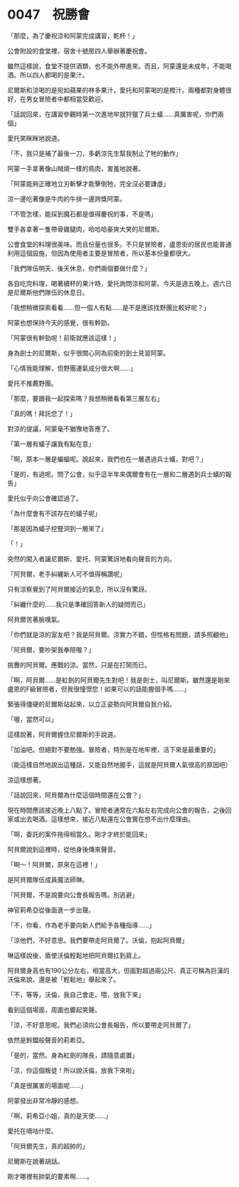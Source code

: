 # 0047　祝勝會

「那麼，為了慶祝涼和阿蒙完成講習，乾杯！」

公會附設的食堂裡，宿舍十號房四人舉辦著慶祝會。

雖然這樣說，食堂不提供酒類，也不能外帶進來。而且，阿蒙還是未成年，不能喝酒。所以四人都喝的是果汁。

尼爾斯和涼喝的是宛如蘋果的林多果汁，愛托和阿蒙喝的是橙汁。兩種都對身體很好，在男女冒險者中都相當受歡迎。

「話說回來，在講習參觀時第一次進地牢就狩獵了兵士蟻......真厲害呢，你們兩個」

愛托笑眯眯地說道。

「不，我只是補了最後一刀，多虧涼先生幫我制止了牠的動作」

阿蒙一手拿著像山賊燒一樣的鳥肉，害羞地說著。

「阿蒙能夠正確地立刃斬擊才能擊倒牠，完全沒必要謙虛」

涼一邊吃著像是牛肉的牛排一邊誇獎阿蒙。

「不管怎樣，能採到魔石都是值得慶祝的事，不是嗎」

雙手各拿著一隻帶骨雞腿肉，哈哈哈豪爽大笑的尼爾斯。

公會食堂的料理很美味。而且份量也很多。不只是冒險者，盧恩街的居民也能普通利用這個設施，但因為使用者主要是冒險者，所以基本份量都很大。

「我們隊伍明天、後天休息，你們兩個要做什麼？」

各自吃完料理，喝著續杯的果汁時，愛托詢問涼和阿蒙。今天是週五晚上。週六日是尼爾斯他們隊伍的休息日。

「我想稍微探索看看......但一個人有點......是不是應該找野團比較好呢？」

阿蒙也想保持今天的感覺，很有幹勁。

「阿蒙很有幹勁呢！前衛就應該這樣！」

身為劍士的尼爾斯，似乎很關心同為前衛的劍士見習阿蒙。

「心情我能理解，但野團運氣成分很大啊......」

愛托不推薦野團。

「那麼，要跟我一起探索嗎？我想稍微看看第三層左右」

「真的嗎！拜託您了！」

對涼的提議，阿蒙毫不猶豫地答應了。

「第一層有蟻子讓我有點在意」

「啊，原本一層是蝙蝠呢。說起來，我們也在一層遇過兵士蟻，對吧？」

「是的，有過呢。問了公會，似乎這半年來偶爾會有在一層和二層遇到兵士蟻的報告」

愛托似乎向公會確認過了。

「為什麼會有不該存在的蟻子呢」

「那是因為蟻子挖豎洞到一層來了」

「！」

突然的闖入者讓尼爾斯、愛托、阿蒙驚訝地看向聲音的方向。

「阿貝爾，老手糾纏新人可不值得稱讚呢」

只有涼察覺到了阿貝爾接近的氣息，所以沒有驚訝。

「糾纏什麼的......我只是準確回答新人的疑問而已」

阿貝爾苦著臉嘆氣。

「你們就是涼的室友吧？我是阿貝爾。涼實力不錯，但性格有問題，請多照顧他」

「阿貝爾，要吵架我奉陪喔？」

挑釁的阿貝爾。應戰的涼。當然，只是在打鬧而已。

「啊，阿貝爾......是紅劍的阿貝爾先生對吧！我是劍士，叫尼爾斯。雖然還是剛來盧恩的F級冒險者，但我很憧憬您！如果可以的話能握個手嗎......」

緊張得僵硬的尼爾斯站起來，以立正姿勢向阿貝爾自我介紹。

「喔，當然可以」

這樣說著，阿貝爾握住尼爾斯的手說道。

「加油吧。但絕對不要勉強。冒險者，特別是在地牢裡，活下來是最重要的」

（能這樣自然地說出這種話，又能自然地握手，這就是阿貝爾人氣很高的原因吧）

涼這樣想著。

「話說回來，阿貝爾為什麼這個時間還在公會？」

現在時間應該接近晚上八點了。冒險者通常在六點左右完成向公會的報告，之後回家或出去喝酒。這樣想來，接近八點還在公會實在想不出什麼理由。

「啊，委託的案件拖得相當久。剛才才終於能回來」

阿貝爾說到這裡時，從他身後傳來聲音。

「啊～！阿貝爾，原來在這裡！」

是阿貝爾隊伍成員魔法師琳。

「阿貝爾，不是說要向公會長報告嗎。別逃避」

神官莉希亞從後面進一步出聲。

「不，你看，作為老手要向新人們給予各種指導......」

「涼他們，不好意思。我們要帶走阿貝爾了。沃倫，抱起阿貝爾」

琳這樣說後，盾使沃倫輕鬆地把阿貝爾扛到肩上。

阿貝爾身高也有190公分左右，相當高大，但面對超過兩公尺、真正可稱為巨漢的沃倫來說，還是被「輕鬆地」舉起來了。

「不，等等，沃倫，我自己會走。喂，放我下來」

看到這個場面，周圍也響起笑聲。

「涼，不好意思呢。我們必須向公會長報告，所以要帶走阿貝爾了」

依然是鈴鐺般聲音的莉希亞。

「是的，當然。身為紅劍的隊長，請隨意處置」

「涼，你這個叛徒！所以說沃倫，放我下來啦」

「真是很厲害的場面呢......」

阿蒙發出非常冷靜的感想。

「啊，莉希亞小姐，真的是天使......」

愛托在嘀咕什麼。

「阿貝爾先生，真的超帥的」

尼爾斯在說著胡話。

剛才哪裡有帥氣的要素啊......。